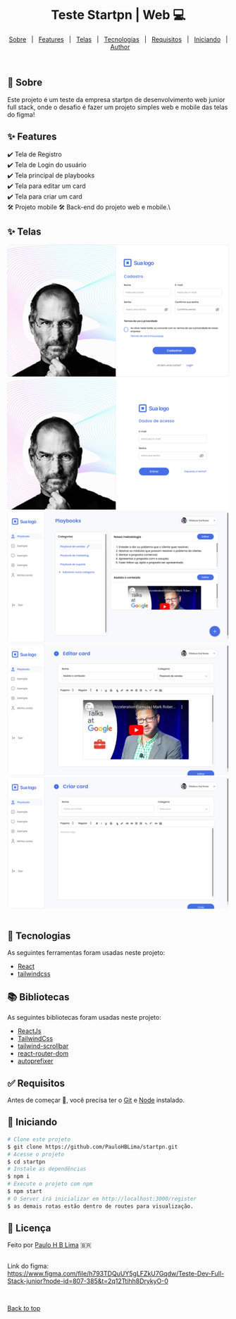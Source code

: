 <h1 align="center">Teste Startpn | Web 💻</h1>
<p align="center">
  <a href="#dart-sobre">Sobre</a> &#xa0; | &#xa0; 
  <a href="#sparkles-features">Features</a> &#xa0; | &#xa0;
  <a href="#sparkles-features">Telas</a> &#xa0; | &#xa0;
  <a href="#rocket-tecnologias">Tecnologias</a> &#xa0; | &#xa0;
  <a href="#white_check_mark-requisitos">Requisitos</a> &#xa0; | &#xa0;
  <a href="#checkered_flag-iniciando">Iniciando</a> &#xa0; | &#xa0;
  <!--<a href="#memo-licença">Licença</a> &#xa0; | &#xa0;-->
  <a href="https://github.com/PauloHBLima" target="_blank">Author</a>
</p>

<br>

## :dart: Sobre ##

Este projeto é um teste da empresa startpn de desenvolvimento web junior full stack, onde o desafio é fazer um projeto simples web e mobile das telas do figma!

## :sparkles: Features ##

:heavy_check_mark: Tela de Registro\
:heavy_check_mark: Tela de Login do usuário\
:heavy_check_mark: Tela principal de playbooks\
:heavy_check_mark: Tela para editar um card\
:heavy_check_mark: Tela para criar um card\
:hammer_and_wrench: Projeto mobile
:hammer_and_wrench: Back-end do projeto web e mobile.\

## :sparkles: Telas ##
<div align="center" id="top"> 
  
  <img src="https://github.com/PauloHBLima/startpn/blob/master/src/images/png/Web%20-%20Cadastro.png" alt="NLW COPA" />
  
  <img src="https://github.com/PauloHBLima/startpn/blob/master/src/images/png/Web%20-%20login.png" alt="NLW COPA" />
  
  <img src="https://github.com/PauloHBLima/startpn/blob/master/src/images/png/Web%20-%20Inicio%20playbooks.png" alt="NLW COPA" />
  
  <img src="https://github.com/PauloHBLima/startpn/blob/master/src/images/png/Web%20-%20Editar%20card.png" alt="NLW COPA" />
  
  <img src="https://github.com/PauloHBLima/startpn/blob/master/src/images/png/Web%20-%20Criar%20card.png" alt="NLW COPA" />
  &#xa0;
</div>


## :rocket: Tecnologias ##

As seguintes ferramentas foram usadas neste projeto:

- [React](https://legacy.reactjs.org/docs/getting-started.html)
- [tailwindcss](https://tailwindcss.com/)

## 📚️ Bibliotecas ##

As seguintes bibliotecas foram usadas neste projeto:

- [ReactJs]()
- [TailwindCss]()
- [tailwind-scrollbar]()
- [react-router-dom]()
- [autoprefixer]()


## :white_check_mark: Requisitos ##

Antes de começar :checkered_flag:, você precisa ter o [Git](https://git-scm.com) e [Node](https://nodejs.org/en/) instalado.

## :checkered_flag: Iniciando ##

```bash
# Clone este projeto
$ git clone https://github.com/PauloHBLima/startpn.git
# Acesse o projeto
$ cd startpn
# Instale as dependências
$ npm i
# Execute o projeto com npm
$ npm start
# O Server irá inicializar em http://localhost:3000/register
$ as demais rotas estão dentro de routes para visualização.
```


## :memo: Licença ##

Feito por <a href="https://github.com/PauloHBLima" target="_blank">Paulo H B Lima</a> 🇧🇷
##
Link do figma: https://www.figma.com/file/h793TDQuUY5gLFZkU7Gqdw/Teste-Dev-Full-Stack-junior?node-id=807-385&t=2q12Ttihh8DrykyO-0

&#xa0;

<a href="#top">Back to top</a>
